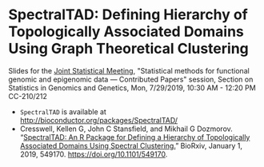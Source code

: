 # SpectralTAD: Defining Hierarchy of Topologically Associated Domains Using Graph Theoretical Clustering

Slides for the [Joint Statistical Meeting](https://ww2.amstat.org/meetings/jsm/2019/), "Statistical methods for functional genomic and epigenomic data — Contributed Papers" session, Section on Statistics in Genomics and Genetics, Mon, 7/29/2019, 10:30 AM - 12:20 PM	CC-210/212

- `SpectralTAD` is available at http://bioconductor.org/packages/SpectralTAD/
- Cresswell, Kellen G, John C Stansfield, and Mikhail G Dozmorov. “[SpectralTAD: An R Package for Defining a Hierarchy of Topologically Associated Domains Using Spectral Clustering.](https://www.biorxiv.org/content/10.1101/549170v2)” BioRxiv, January 1, 2019, 549170. https://doi.org/10.1101/549170.
